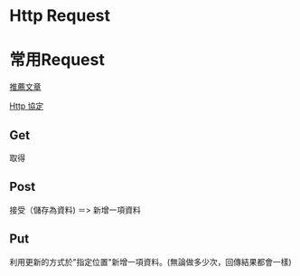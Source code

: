<h1>Http Request</h1>

<h1>常用Request</h1>

[推薦文章](https://progressbar.tw/posts/53)

[Http 協定](https://medium.com/pierceshih/%E7%AD%86%E8%A8%98-%E4%BD%95%E8%AC%82-http-%E5%82%B3%E8%BC%B8%E5%8D%94%E5%AE%9A-1d9b5be3fd24)
    
<h2>Get</h2>
    取得
<h2>Post</h2>
    接受（儲存為資料) ＝> 新增一項資料
<h2>Put</h2>
    利用更新的方式於"指定位置"新增一項資料。(無論做多少次，回傳結果都會一樣)

